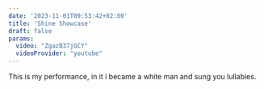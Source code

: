 ```yaml
---
date: '2023-11-01T09:53:42+02:00'
title: 'Shine Showcase'
draft: false
params:
  video: "ZgazB37jGCY" 
  videoProvider: "youtube" 
---
```


This is my performance, in it i became a white man and sung you lullabies.